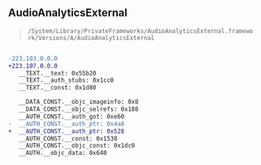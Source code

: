 ## AudioAnalyticsExternal

> `/System/Library/PrivateFrameworks/AudioAnalyticsExternal.framework/Versions/A/AudioAnalyticsExternal`

```diff

-223.103.0.0.0
+223.107.0.0.0
   __TEXT.__text: 0x55b20
   __TEXT.__auth_stubs: 0x1cc0
   __TEXT.__const: 0x1d80

   __DATA_CONST.__objc_imageinfo: 0x8
   __DATA_CONST.__objc_selrefs: 0x188
   __AUTH_CONST.__auth_got: 0xe60
-  __AUTH_CONST.__auth_ptr: 0x4a8
+  __AUTH_CONST.__auth_ptr: 0x528
   __AUTH_CONST.__const: 0x1538
   __AUTH_CONST.__objc_const: 0x1dc0
   __AUTH.__objc_data: 0x640

```
